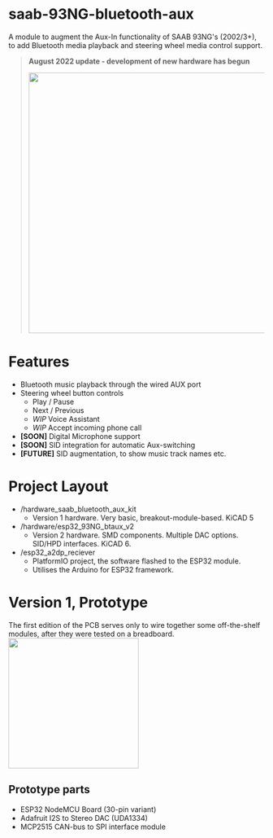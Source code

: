 # saab-93NG-bluetooth-aux
A module to augment the Aux-In functionality of SAAB 93NG's (2002/3+), to add Bluetooth media playback and steering wheel media control support.

<blockquote>
<p><b>August 2022 update - development of new hardware has begun</b></p>
<img src="https://raw.githubusercontent.com/leighleighleigh/saab-93NG-bluetooth-aux/master/images/hw_v2.png" width="512" height="auto">
</blockquote>

# Features
 - Bluetooth music playback through the wired AUX port
 - Steering wheel button controls
   - Play / Pause
   - Next / Previous
   - *WIP* Voice Assistant 
   - *WIP* Accept incoming phone call 
 - **[SOON]** Digital Microphone support
 - **[SOON]** SID integration for automatic Aux-switching
 - **[FUTURE]** SID augmentation, to show music track names etc.

# Project Layout
- /hardware_saab_bluetooth_aux_kit
  - Version 1 hardware. Very basic, breakout-module-based. KiCAD 5
- /hardware/esp32_93NG_btaux_v2
  - Version 2 hardware. SMD components. Multiple DAC options. SID/HPD interfaces. KiCAD 6.
- /esp32_a2dp_reciever
  - PlatformIO project, the software flashed to the ESP32 module.
  - Utilises the Arduino for ESP32 framework.

# Version 1, Prototype
The first edition of the PCB serves only to wire together some off-the-shelf modules, after they were tested on a breadboard.
<img src="https://i.imgur.com/RzdHh4H.jpg" width="256" height="auto">
## Prototype parts
 - ESP32 NodeMCU Board (30-pin variant)
 - Adafruit I2S to Stereo DAC (UDA1334)
 - MCP2515 CAN-bus to SPI interface module

<!-- 
# Notes for building your own (by [jokubasver](https://github.com/jokubasver))
- CAN H connects to LS GMLAN1 (green wire, it can be found on the ICM connector pin 1, or solder directly to ICM connector PCB pad).
- CAN L connects to GND
- Connect a 4.7k resistor between CAN H and CAN L
  - So to make it simple - Since the whole Bluetooth Aux board is getting GND from the AUX connection, I connected GND from the MCP2515 module to CAN L, and I connected a 4.7k resistor across CAN H and CAN L on the MCP2515 module.

- Everything also works if I leave CAN L disconnected and not use the 4.7k resistor. CAN L can be left floating as described here: https://electronics.stackexchange.com/questions/139562/single-wire-can-saab-9-3-i-bus-gmlan#comment670941_139882
  - Question is - which is the proper way? Leave out the terminating resistor and leave CAN L floating? Or connect CAN L to GND and use a 4.7k terminating resistor? Both connection variants seem to work fine.

- Instead of using 12V, the EHU 5V line can be used.
  - It turns off after ~10-15 seconds after locking the car with the remote. 
  - 5V wakes up as soon as you unlock the car.
  - This requires the use of an isolated 5V-5V DC-DC converter (see below)

- 5V, GND, AUX Left, AUX right can be soldered on the EHU PCB. All pads are clearly marked.

- Using EHU 5V will cause some audible Bluetooth interference. 
  - Use an isolated 5V-5V DC-DC converter to eliminate it (CC3-0505SF-E would be pin-compatible and would fit nicely on the bluetooth aux kit PCB)
  - I am personally using AM1SS-0505SJZ together with capacitors and inductors that are shown in the datasheet's example schematic. 

- **Warning on EHU 5V line**
  - I have experienced massive current draw from the battery when using this 5V line previously, while experimenting with a generic Bluetooth Aux module. I tried it again with this project and everything is fine.
  - My guess is that my first experiment had a ground loop, and this either caused current to flow through the ground loop, draining the battery, or it confused the EHU and prevented it to go into sleep.
  - Therefore, I highly suggest you use an isolated DC-DC converter (whether you are using 12V, or 5V from the EHU)
-->
